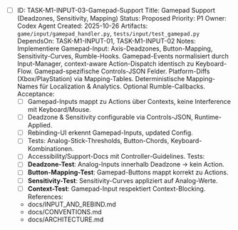 - [ ] ID: TASK-M1-INPUT-03-Gamepad-Support
  Title: Gamepad Support (Deadzones, Sensitivity, Mapping)
  Status: Proposed
  Priority: P1
  Owner: Codex Agent
  Created: 2025-10-26
  Artifacts: `game/input/gamepad_handler.py`, `tests/input/test_gamepad.py`
  DependsOn: TASK-M1-INPUT-01, TASK-M1-INPUT-02
  Notes:
  Implementiere Gamepad-Input: Axis-Deadzones, Button-Mapping, Sensitivity-Curves, Rumble-Hooks. Gamepad-Events normalisiert durch Input-Manager, context-aware Action-Dispatch identisch zu Keyboard-Flow. Gamepad-spezifische Controls-JSON Felder. Platform-Diffs (Xbox/PlayStation) via Mapping-Tables. Deterministische Mapping-Names für Localization & Analytics. Optional Rumble-Callbacks.
  Acceptance:
  - [ ] Gamepad-Inputs mappt zu Actions über Contexts, keine Interference mit Keyboard/Mouse.
  - [ ] Deadzone & Sensitivity configurable via Controls-JSON, Runtime-Applied.
  - [ ] Rebinding-UI erkennt Gamepad-Inputs, updated Config.
  - [ ] Tests: Analog-Stick-Thresholds, Button-Chords, Keyboard-Kombinationen.
  - [ ] Accessibility/Support-Docs mit Controller-Guidelines.
  Tests:
  - [ ] **Deadzone-Test**: Analog-Inputs innerhalb Deadzone → kein Action.
  - [ ] **Button-Mapping-Test**: Gamepad-Buttons mappt korrekt zu Actions.
  - [ ] **Sensitivity-Test**: Sensitivity-Curves appliziert auf Analog-Werte.
  - [ ] **Context-Test**: Gamepad-Input respektiert Context-Blocking.
  References:
  - docs/INPUT_AND_REBIND.md
  - docs/CONVENTIONS.md
  - docs/ARCHITECTURE.md
